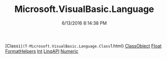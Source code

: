 ﻿---
title: Microsoft.VisualBasic.Language
date: 6/13/2016 8:14:38 PM
---

[Class`1](T-Microsoft.VisualBasic.Language.Class`1.html)
[ClassObject](T-Microsoft.VisualBasic.Language.ClassObject.html)
[Float](T-Microsoft.VisualBasic.Language.Float.html)
[FormatHelpers](T-Microsoft.VisualBasic.Language.FormatHelpers.html)
[Int](T-Microsoft.VisualBasic.Language.Int.html)
[LinqAPI](T-Microsoft.VisualBasic.Language.LinqAPI.html)
[Numeric](T-Microsoft.VisualBasic.Language.Numeric.html)
